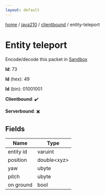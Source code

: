 ```yaml
---
layout: default
---
```


[home](/)  /  [java210](/protocol/java210)  /  [clientbound](/protocol/java210/clientbound)  /  entity-teleport

# Entity teleport

Encode/decode this packet in [Sandbox](../../../sandbox/java210#clientbound.entity_teleport)

**Id**: 73

**Id** (hex): 49

**Id** (bin): 01001001

**Clientbound**: ✔️

**Serverbound**: ✖️

## Fields

Name | Type
---|---
entity id | varuint
position | double&lt;xyz&gt;
yaw | ubyte
pitch | ubyte
on ground | bool
